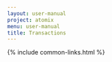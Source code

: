 ```yaml
---
layout: user-manual
project: atomix
menu: user-manual
title: Transactions
---
```


{% include common-links.html %}

